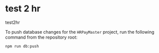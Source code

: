 # test 2 hr
test2hr

To push database changes for the `HRPayMaster` project, run the following command from the repository root:

```
npm run db:push
```
